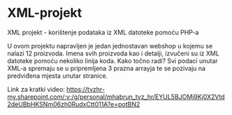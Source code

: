 # XML-projekt

XML projekt - korištenje podataka iz XML datoteke pomoću PHP-a

U ovom projektu napravljen je jedan jednostavan webshop u kojemu se nalazi 12 proizvoda. Imena svih proizvoda kao i detalji, izvučeni su iz XML datoteke pomoću nekoliko linija koda. Kako točno radi? Svi podaci unutar XML-a spremaju se u pripremljena 3 prazna arrayja te se pozivaju na predviđena mjesta unutar stranice.

Link za kratki video: https://tvzhr-my.sharepoint.com/:v:/g/personal/mhabrun_tvz_hr/EYUL5BJOMj9Kj0X2Vtd2deUBbHKSNm06zh0RudxCtt011A?e=potBN2
